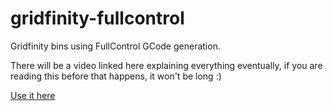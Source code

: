 # gridfinity-fullcontrol
Gridfinity bins using FullControl GCode generation.

There will be a video linked here explaining everything eventually, if you are reading this before that happens, it won't be long :)

[Use it here](https://colab.research.google.com/github/kennetek/gridfinity-fullcontrol/blob/main/gridfinity.ipynb)